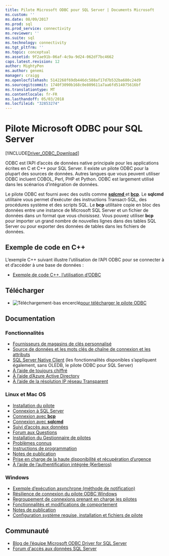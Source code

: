 ```yaml
---
title: Pilote Microsoft ODBC pour SQL Server | Documents Microsoft
ms.custom: ''
ms.date: 08/09/2017
ms.prod: sql
ms.prod_service: connectivity
ms.reviewer: ''
ms.suite: sql
ms.technology: connectivity
ms.tgt_pltfrm: ''
ms.topic: conceptual
ms.assetid: 9f2ae91b-06af-4c9a-9d24-062df7bc4662
caps.latest.revision: 12
author: MightyPen
ms.author: genemi
manager: craigg
ms.openlocfilehash: 5142268f69db446dc588af17d7b532ba680c24d9
ms.sourcegitcommit: 1740f3090b168c0e809611a7aa6fd514075616bf
ms.translationtype: MT
ms.contentlocale: fr-FR
ms.lasthandoff: 05/03/2018
ms.locfileid: "32853274"
---
```

# <a name="microsoft-odbc-driver-for-sql-server"></a>Pilote Microsoft ODBC pour SQL Server

[!INCLUDE[Driver_ODBC_Download](../../includes/driver_odbc_download.md)]

ODBC est l’API d’accès de données native principale pour les applications écrites en C et C++ pour SQL Server. Il existe un pilote ODBC pour la plupart des sources de données. Autres langues que vous peuvent utiliser ODBC incluent COBOL, Perl, PHP et Python. ODBC est largement utilisé dans les scénarios d’intégration de données.

Le pilote ODBC est fourni avec des outils comme [ **sqlcmd** ](../../tools/sqlcmd-utility.md) et [ **bcp**](../../tools/bcp-utility.md). Le **sqlcmd** utilitaire vous permet d’exécuter des instructions Transact-SQL, des procédures système et des scripts SQL. Le **bcp** utilitaire copie en bloc des données entre une instance de Microsoft SQL Server et un fichier de données dans un format que vous choisissez. Vous pouvez utiliser **bcp** pour importer un grand nombre de nouvelles lignes dans des tables SQL Server ou pour exporter des données de tables dans les fichiers de données.  

## <a name="code-example-in-c"></a>Exemple de code en C++

L’exemple C++ suivant illustre l’utilisation de l’API ODBC pour se connecter à et d’accéder à une base de données :

- [Exemple de code C++, l’utilisation d’ODBC](../../odbc/reference/sample-odbc-program.md)

## <a name="download"></a>Télécharger

- ![Téléchargement-bas encerclé](../../ssdt/media/download.png)[pour télécharger le pilote ODBC](download-odbc-driver-for-sql-server.md)

## <a name="documentation"></a>Documentation

### <a name="features"></a>Fonctionnalités

- [Fournisseurs de magasins de clés personnalisé](../../connect/odbc/custom-keystore-providers.md)
- [Source de données et les mots clés de chaîne de connexion et les attributs](dsn-connection-string-attribute.md)
- [SQL Server Native Client](../../relational-databases/native-client/features/sql-server-native-client-features.md) (les fonctionnalités disponibles s’appliquent également, sans OLEDB, le pilote ODBC pour SQL Server)
- [À l’aide de toujours chiffré](../../connect/odbc/using-always-encrypted-with-the-odbc-driver.md)
- [À l’aide d’Azure Active Directory](../../connect/odbc/using-azure-active-directory.md)
- [À l’aide de la résolution IP réseau Transparent](../../connect/odbc/using-transparent-network-ip-resolution.md)

### <a name="linux-and-macos"></a>Linux et Mac OS

- [Installation du pilote](../../connect/odbc/linux-mac/installing-the-microsoft-odbc-driver-for-sql-server.md)
- [Connexion à SQL Server](../../connect/odbc/linux-mac/connection-string-keywords-and-data-source-names-dsns.md)
- [Connexion avec **bcp**](../../connect/odbc/linux-mac/connecting-with-bcp.md)
- [Connexion avec **sqlcmd**](../../connect/odbc/linux-mac/connecting-with-sqlcmd.md)
- [Suivi d’accès aux données](../../connect/odbc/linux-mac/data-access-tracing-with-the-odbc-driver-on-linux.md)
- [Forum aux Questions](../../connect/odbc/linux-mac/frequently-asked-questions-faq-for-odbc-linux.md)
- [Installation du Gestionnaire de pilotes](../../connect/odbc/linux-mac/installing-the-driver-manager.md)
- [Problèmes connus](../../connect/odbc/linux-mac/known-issues-in-this-version-of-the-driver.md)
- [Instructions de programmation](../../connect/odbc/linux-mac/programming-guidelines.md)
- [Notes de publication](../../connect/odbc/linux-mac/release-notes.md)
- [Prise en charge de la haute disponibilité et récupération d’urgence](../../connect/odbc/linux-mac/odbc-driver-on-linux-support-for-high-availability-disaster-recovery.md)
- [À l’aide de l’authentification intégrée (Kerberos)](../../connect/odbc/linux-mac/using-integrated-authentication.md)

### <a name="windows"></a>Windows

- [Exemple d’exécution asynchrone (méthode de notification)](../../connect/odbc/windows/asynchronous-execution-notification-method-sample.md)
- [Résilience de connexion du pilote ODBC Windows](../../connect/odbc/windows/connection-resiliency-in-the-windows-odbc-driver.md)
- [Regroupement de connexions prenant en charge les pilotes](../../connect/odbc/windows/driver-aware-connection-pooling-in-the-odbc-driver-for-sql-server.md)
- [Fonctionnalités et modifications de comportement](../../connect/odbc/windows/features-of-the-microsoft-odbc-driver-for-sql-server-on-windows.md)
- [Notes de publication](../../connect/odbc/windows/release-notes.md)
- [Configuration système requise, installation et fichiers de pilote](../../connect/odbc/windows/system-requirements-installation-and-driver-files.md)



## <a name="community"></a>Communauté  
- [Blog de l’équipe Microsoft ODBC Driver for SQL Server](http://blogs.msdn.com/sqlnativeclient/default.aspx)  
- [Forum d'accès aux données SQL Server](http://social.technet.microsoft.com/Forums/en/sqldataaccess/threads)  
